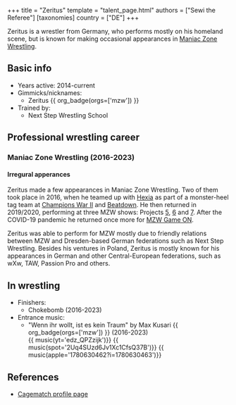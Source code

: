 +++
title = "Zeritus"
template = "talent_page.html"
authors = ["Sewi the Referee"]
[taxonomies]
country = ["DE"]
+++

Zeritus is a wrestler from Germany, who performs mostly on his homeland scene, but is known for making occasional appearances in [Maniac Zone Wrestling](@/o/mzw.md).

## Basic info

* Years active: 2014-current
* Gimmicks/nicknames:
  - Zeritus {{ org_badge(orgs=['mzw']) }}
* Trained by:
  - Next Step Wrestling School

## Professional wrestling career

### Maniac Zone Wrestling (2016-2023)

#### Irregural apperances

Zeritus made a few appearances in Maniac Zone Wrestling. Two of them took place in 2016, when he teamed up with [Hexia](@/w/hexia.md) as part of a monster-heel tag team at [Champions War II](@/e/mzw/2016-01-10-mzw-champions-war-2.md) and [Beatdown](@/e/mzw/2016-05-14-mzw-beatdown.md). He then returned in 2019/2020, performing at three MZW shows: Projects [5](content/e/mzw/2019-06-01-mzw-project-5-hero.md), [6](@/e/mzw/2019-08-24-mzw-project-6-death-and-glory.md) and [7](@/e/mzw/2020-01-18-mzw-project-7-golden-road.md).
After the COVID-19 pandemic he returned once more for [MZW Game ON](@/e/mzw/2023-03-11-mzw-game-on.md).

Zeritus was able to perform for MZW mostly due to friendly relations between MZW and Dresden-based German federations such as Next Step Wrestling.
Besides his ventures in Poland, Zeritus is mostly known for his appearances in German and other Central-European federations, such as wXw, TAW, Passion Pro and others.

## In wrestling

* Finishers:
  - Chokebomb (2016-2023)
* Entrance music:
  - "Wenn ihr wollt, ist es kein Traum" by Max Kusari
 {{ org_badge(orgs=['mzw']) }} (2016-2023) <br>
 {{ music(yt='edz_QPZzijk')}}
 {{ music(spot='2Uq4SUzd6Jv1Xc1CfsQ37B')}}
 {{ music(apple='1780630462?i=1780630463')}}

## References

* [Cagematch profile page](https://www.cagematch.net/?id=2&nr=21016)
